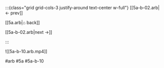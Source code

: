 :::{class="grid grid-cols-3 justify-around text-center w-full"}
[[5a-b-02.arb|← prev]]

[[5a.arb|⌂ back]]

[[5a-b-02.arb|next →]]

:::

![[5a-b-10.arb.mp4]]

#arb #5a #5a-b-10

